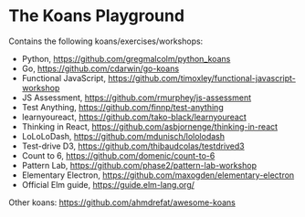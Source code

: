 The Koans Playground
====================

Contains the following koans/exercises/workshops:

- Python, https://github.com/gregmalcolm/python_koans
- Go, https://github.com/cdarwin/go-koans
- Functional JavaScript, https://github.com/timoxley/functional-javascript-workshop
- JS Assessment, https://github.com/rmurphey/js-assessment
- Test Anything, https://github.com/finnp/test-anything
- learnyoureact, https://github.com/tako-black/learnyoureact
- Thinking in React, https://github.com/asbjornenge/thinking-in-react
- LoLoLoDash, https://github.com/mdunisch/lololodash
- Test-drive D3, https://github.com/thibaudcolas/testdrived3
- Count to 6, https://github.com/domenic/count-to-6
- Pattern Lab, https://github.com/phase2/pattern-lab-workshop
- Elementary Electron, https://github.com/maxogden/elementary-electron
- Official Elm guide, https://guide.elm-lang.org/

Other koans: https://github.com/ahmdrefat/awesome-koans
